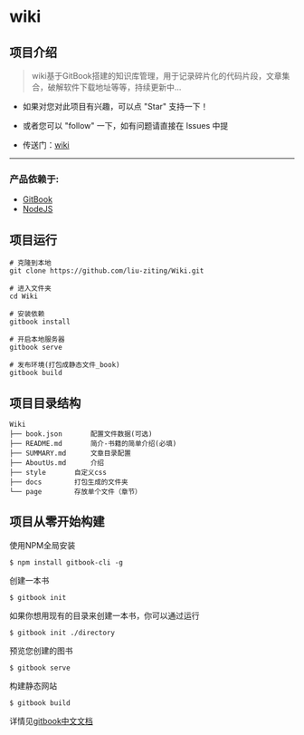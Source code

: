 # wiki

## 项目介绍

> wiki基于GitBook搭建的知识库管理，用于记录碎片化的代码片段，文章集合，破解软件下载地址等等，持续更新中...

* 如果对您对此项目有兴趣，可以点 "Star" 支持一下！

* 或者您可以 "follow" 一下，如有问题请直接在 Issues 中提

* 传送门：[wiki][1]

----------


### 产品依赖于:
 - [GitBook][2]
 - [NodeJS][3]


## 项目运行

    # 克隆到本地
    git clone https://github.com/liu-ziting/Wiki.git
    
    # 进入文件夹
    cd Wiki
	
    # 安装依赖
    gitbook install
	
    # 开启本地服务器
    gitbook serve
    
    # 发布环境(打包成静态文件_book)
    gitbook build

## 项目目录结构
```
Wiki
├── book.json		配置文件数据(可选)
├── README.md		简介-书籍的简单介绍(必填)
├── SUMMARY.md		文章目录配置
├── AboutUs.md		介绍
├── style		自定义css
├── docs		打包生成的文件夹
└── page		存放单个文件（章节）

```		

## 项目从零开始构建

使用NPM全局安装

```	
$ npm install gitbook-cli -g
```	
创建一本书

```	
$ gitbook init

```	

如果你想用现有的目录来创建一本书，你可以通过运行
```	
$ gitbook init ./directory

```	
预览您创建的图书
```	
$ gitbook serve

```	
构建静态网站
```	
$ gitbook build
```	

详情见[gitbook中文文档][4]

  [1]: http://wiki.lihail.cn
  [2]: https://www.gitbook.com/
  [3]: http://nodejs.cn/
  [4]: http://gitbook.hushuang.me/